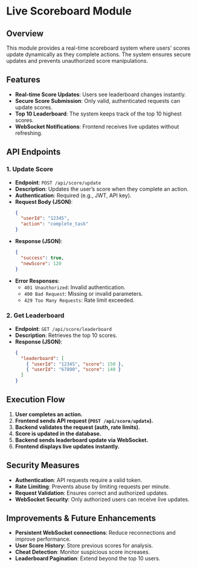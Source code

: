 # Live Scoreboard Module

## Overview

This module provides a real-time scoreboard system where users' scores update dynamically as they complete actions. The system ensures secure updates and prevents unauthorized score manipulations.

## Features

- **Real-time Score Updates**: Users see leaderboard changes instantly.
- **Secure Score Submission**: Only valid, authenticated requests can update scores.
- **Top 10 Leaderboard**: The system keeps track of the top 10 highest scores.
- **WebSocket Notifications**: Frontend receives live updates without refreshing.

## API Endpoints

### 1. Update Score

- **Endpoint**: `POST /api/score/update`
- **Description**: Updates the user’s score when they complete an action.
- **Authentication**: Required (e.g., JWT, API key).
- **Request Body (JSON)**:
  ```json
  {
    "userId": "12345",
    "action": "complete_task"
  }
  ```
- **Response (JSON)**:
  ```json
  {
    "success": true,
    "newScore": 120
  }
  ```
- **Error Responses**:
  - `401 Unauthorized`: Invalid authentication.
  - `400 Bad Request`: Missing or invalid parameters.
  - `429 Too Many Requests`: Rate limit exceeded.

### 2. Get Leaderboard

- **Endpoint**: `GET /api/score/leaderboard`
- **Description**: Retrieves the top 10 scores.
- **Response (JSON)**:
  ```json
  {
    "leaderboard": [
      { "userId": "12345", "score": 150 },
      { "userId": "67890", "score": 140 }
    ]
  }
  ```

## Execution Flow

1. **User completes an action.**
2. **Frontend sends API request (`POST /api/score/update`).**
3. **Backend validates the request (auth, rate limits).**
4. **Score is updated in the database.**
5. **Backend sends leaderboard update via WebSocket.**
6. **Frontend displays live updates instantly.**

## Security Measures

- **Authentication**: API requests require a valid token.
- **Rate Limiting**: Prevents abuse by limiting requests per minute.
- **Request Validation**: Ensures correct and authorized updates.
- **WebSocket Security**: Only authorized users can receive live updates.

## Improvements & Future Enhancements

- **Persistent WebSocket connections**: Reduce reconnections and improve performance.
- **User Score History**: Store previous scores for analysis.
- **Cheat Detection**: Monitor suspicious score increases.
- **Leaderboard Pagination**: Extend beyond the top 10 users.
